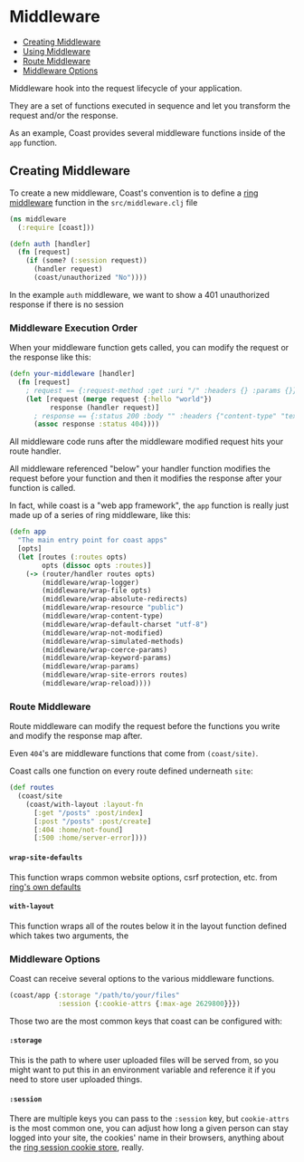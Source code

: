 # Middleware

* [Creating Middleware](#user-content-creating-middleware)
* [Using Middleware](#user-content-using-middleware)
* [Route Middleware](#user-content-route-middleware)
* [Middleware Options](#user-content-middleware-options)

Middleware hook into the request lifecycle of your application.

They are a set of functions executed in sequence and let you transform the request and/or the response.

As an example, Coast provides several middleware functions inside of the `app` function.

## Creating Middleware

To create a new middleware, Coast's convention is to define a [ring middleware](https://github.com/ring-clojure/ring/wiki/Middleware-Patterns) function in the `src/middleware.clj` file

```clojure
(ns middleware
  (:require [coast]))

(defn auth [handler]
  (fn [request]
    (if (some? (:session request))
      (handler request)
      (coast/unauthorized "No"))))
```

In the example `auth` middleware, we want to show a 401 unauthorized response if there is no session

### Middleware Execution Order

When your middleware function gets called, you can modify the request or the response like this:

```clojure
(defn your-middleware [handler]
  (fn [request]
    ; request == {:request-method :get :uri "/" :headers {} :params {}}
    (let [request (merge request {:hello "world"})
          response (handler request)]
      ; response == {:status 200 :body "" :headers {"content-type" "text/html"}}
      (assoc response :status 404))))
```

All middleware code runs after the middleware modified request hits your route handler.

All middleware referenced "below" your handler function modifies the request before your function and then it modifies the response after your function is called.

In fact, while coast is a "web app framework", the `app` function is really just made up of a series of ring middleware, like this:

```clojure
(defn app
  "The main entry point for coast apps"
  [opts]
  (let [routes (:routes opts)
        opts (dissoc opts :routes)]
    (-> (router/handler routes opts)
        (middleware/wrap-logger)
        (middleware/wrap-file opts)
        (middleware/wrap-absolute-redirects)
        (middleware/wrap-resource "public")
        (middleware/wrap-content-type)
        (middleware/wrap-default-charset "utf-8")
        (middleware/wrap-not-modified)
        (middleware/wrap-simulated-methods)
        (middleware/wrap-coerce-params)
        (middleware/wrap-keyword-params)
        (middleware/wrap-params)
        (middleware/wrap-site-errors routes)
        (middleware/wrap-reload))))
```


### Route Middleware

Route middleware can modify the request before the functions you write and modify the response map after.

Even `404`'s are middleware functions that come from `(coast/site)`.

Coast calls one function on every route defined underneath `site`:

```clojure
(def routes
  (coast/site
    (coast/with-layout :layout-fn
      [:get "/posts" :post/index]
      [:post "/posts" :post/create]
      [:404 :home/not-found]
      [:500 :home/server-error])))
```

#### `wrap-site-defaults`

This function wraps common website options, csrf protection, etc. from [ring's own defaults](https://github.com/ring-clojure/ring-defaults)

#### `with-layout`

This function wraps all of the routes below it in the layout function defined which takes two arguments,
the

### Middleware Options
Coast can receive several options to the various middleware functions.

```clojure
(coast/app {:storage "/path/to/your/files"
            :session {:cookie-attrs {:max-age 2629800}}})
```

Those two are the most common keys that coast can be configured with:

#### `:storage`
This is the path to where user uploaded files will be served from, so you might want to put this in an environment variable and reference it if you need to store user uploaded things.

#### `:session`
There are multiple keys you can pass to the `:session` key, but `cookie-attrs` is the most common one, you can adjust how long a given person can stay logged into your site, the cookies' name in their browsers, anything about the [ring session cookie store](https://github.com/ring-clojure/ring/wiki/Sessions), really.
